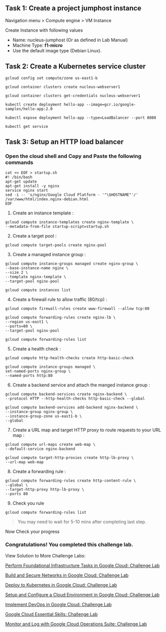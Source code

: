 ## Task 1: Create a project jumphost instance

Navigation menu > Compute engine > VM Instance

Create Instance with following values

-   Name: nucleus-jumphost (Or as defined in Lab Manual)
-   Machine Type: **f1-micro**
-   Use the default image type (Debian Linux).



## Task 2: Create a Kubernetes service cluster
```
gcloud config set compute/zone us-east1-b

gcloud container clusters create nucleus-webserver1

gcloud container clusters get-credentials nucleus-webserver1

kubectl create deployment hello-app --image=gcr.io/google-samples/hello-app:2.0

kubectl expose deployment hello-app --type=LoadBalancer --port 8080

kubectl get service 
```

## Task 3: Setup an HTTP load balancer

### Open the cloud shell and Copy and Paste the following commands
```
cat << EOF > startup.sh
#! /bin/bash
apt-get update
apt-get install -y nginx
service nginx start
sed -i -- 's/nginx/Google Cloud Platform - '"\$HOSTNAME"'/' /var/www/html/index.nginx-debian.html
EOF
```


1.   Create an instance template :
```
gcloud compute instance-templates create nginx-template \
--metadata-from-file startup-script=startup.sh

```

2.   Create a target pool :
```
gcloud compute target-pools create nginx-pool
```

3.   Create a managed instance group :

```
gcloud compute instance-groups managed create nginx-group \
--base-instance-name nginx \
--size 2 \
--template nginx-template \
--target-pool nginx-pool

gcloud compute instances list
```

4. Create a firewall rule to allow traffic (80/tcp) :

```
gcloud compute firewall-rules create www-firewall --allow tcp:80

gcloud compute forwarding-rules create nginx-lb \
--region us-east1 \
--ports=80 \
--target-pool nginx-pool

gcloud compute forwarding-rules list
```

5. Create a health check :

```
gcloud compute http-health-checks create http-basic-check

gcloud compute instance-groups managed \
set-named-ports nginx-group \
--named-ports http:80
```

6. Create a backend service and attach the manged instance group :

```
gcloud compute backend-services create nginx-backend \
--protocol HTTP --http-health-checks http-basic-check --global

gcloud compute backend-services add-backend nginx-backend \
--instance-group nginx-group \
--instance-group-zone us-east1-b \
--global
```

7. Create a URL map and target HTTP proxy to route requests to your URL map :

```
gcloud compute url-maps create web-map \
--default-service nginx-backend

gcloud compute target-http-proxies create http-lb-proxy \
--url-map web-map
```

8. Create a forwarding rule :

```
gcloud compute forwarding-rules create http-content-rule \
--global \
--target-http-proxy http-lb-proxy \
--ports 80
```

9. Check you rule

```
gcloud compute forwarding-rules list
```

>You may need to wait for 5-10 mins after completing last step.

Now Check your progress

### **Congratulations! You completed this challenge lab.**

View Solution to More Challenge Labs:

[Perform Foundational Infrastructure Tasks in Google Cloud: Challenge Lab](track1/PerformFoundationalInfrastructureTasksInGoogleCloud.md)


[Build and Secure Networks in Google Cloud: Challenge Lab](track1/BuildAndSecureNetworksInGoogleCloud.md)

[Deploy to Kubernetes in Google Cloud: Challenge Lab](track1/DeployToKubernetesInGoogleCloud.md)

[Setup and Configure a Cloud Environment in Google Cloud: Challenge Lab](track1/SetupAndConfigureACloudEnvironmentInGoogleCloud.md)

[Implement DevOps in Google Cloud: Challenge Lab](track1/ImplementDevOpsInGoogleCloud.md)

[Google Cloud Essential Skills: Challenge Lab](track1/GoogleCloudEssentialSkills.md)

[Monitor and Log with Google Cloud Operations Suite: Challenge Lab](track1/MonitorAndLogWithGoogleCloudOperationsSuite.md)
